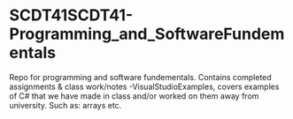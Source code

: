 # SCDT41SCDT41-Programming_and_SoftwareFundementals
Repo for programming and software fundementals. Contains completed assignments &amp; class work/notes
-VisualStudioExamples, covers examples of C# that we have made in class and/or worked on them away from university. Such as: arrays etc. 
